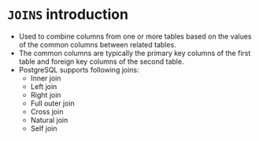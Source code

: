 # `JOINS` introduction

- Used to combine columns from one or more tables based on the values of the common columns between related tables.
- The common columns are typically the primary key columns of the first table and foreign key columns of the second table.
- PostgreSQL supports following joins:
  - Inner join
  - Left join
  - Right join
  - Full outer join
  - Cross join
  - Natural join
  - Self join
